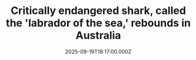 ---
title: "Critically endangered shark, called the 'labrador of the sea,' rebounds in Australia"
date: 2025-09-19T18:17:00.000Z
category: Human Kindness
externalLink: "https://www.goodgoodgood.co/articles/endangered-species-australia-grey-nurse-shark"
image: ""
excerpt: "The world’s friendliest shark is finally getting some good news after decades of decline.…"
---